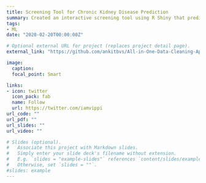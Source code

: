```yaml
---
title: Screening Tool for Chronic Kidney Disease Prediction
summary: Created an interactive screening tool using R Shiny that predicts the risk of having a chronic Kidney disease using the Logistic regression model attaining 97% recall. The screening tool can be used by doctors in finding the probablity of Chronic Kidney Disease in patients.
tags:
- ML
date: "2020-02-20T00:00:00Z"

# Optional external URL for project (replaces project detail page).
external_link: "https://github.com/ankitbvs/All-in-One-Data-Cleaning-App"

image:
  caption: 
  focal_point: Smart

links:
- icon: twitter
  icon_pack: fab
  name: Follow
  url: https://twitter.com/iamvippi
url_code: ""
url_pdf: ""
url_slides: ""
url_video: ""

# Slides (optional).
#   Associate this project with Markdown slides.
#   Simply enter your slide deck's filename without extension.
#   E.g. `slides = "example-slides"` references `content/slides/example-slides.md`.
#   Otherwise, set `slides = ""`.
#slides: example
---
```


